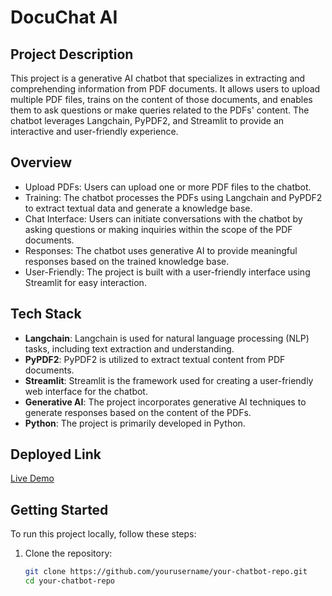 # DocuChat AI

## Project Description
This project is a generative AI chatbot that specializes in extracting and comprehending information from PDF documents. It allows users to upload multiple PDF files, trains on the content of those documents, and enables them to ask questions or make queries related to the PDFs' content. The chatbot leverages Langchain, PyPDF2, and Streamlit to provide an interactive and user-friendly experience.

## Overview
- Upload PDFs: Users can upload one or more PDF files to the chatbot.
- Training: The chatbot processes the PDFs using Langchain and PyPDF2 to extract textual data and generate a knowledge base.
- Chat Interface: Users can initiate conversations with the chatbot by asking questions or making inquiries within the scope of the PDF documents.
- Responses: The chatbot uses generative AI to provide meaningful responses based on the trained knowledge base.
- User-Friendly: The project is built with a user-friendly interface using Streamlit for easy interaction.

## Tech Stack
- **Langchain**: Langchain is used for natural language processing (NLP) tasks, including text extraction and understanding.
- **PyPDF2**: PyPDF2 is utilized to extract textual content from PDF documents.
- **Streamlit**: Streamlit is the framework used for creating a user-friendly web interface for the chatbot.
- **Generative AI**: The project incorporates generative AI techniques to generate responses based on the content of the PDFs.
- **Python**: The project is primarily developed in Python.

## Deployed Link
[Live Demo](https://docuchat-ai-sg.streamlit.app/)

## Getting Started
To run this project locally, follow these steps:

1. Clone the repository:
   ```bash
   git clone https://github.com/yourusername/your-chatbot-repo.git
   cd your-chatbot-repo
